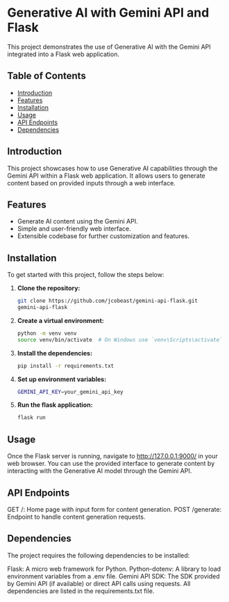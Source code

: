 # Generative AI with Gemini API and Flask

This project demonstrates the use of Generative AI with the Gemini API integrated into a Flask web application.

## Table of Contents

-   [Introduction](#introduction)
-   [Features](#features)
-   [Installation](#installation)
-   [Usage](#usage)
-   [API Endpoints](#api-endpoints)
-   [Dependencies](#dependencies)

## Introduction

This project showcases how to use Generative AI capabilities through the Gemini API within a Flask web application. It allows users to generate content based on provided inputs through a web interface.

## Features

-   Generate AI content using the Gemini API.
-   Simple and user-friendly web interface.
-   Extensible codebase for further customization and features.

## Installation

To get started with this project, follow the steps below:

1. **Clone the repository:**

    ```bash
    git clone https://github.com/jcobeast/gemini-api-flask.git
    gemini-api-flask

    ```

2. **Create a virtual environment:**

    ```bash
    python -m venv venv
    source venv/bin/activate  # On Windows use `venv\Scripts\activate`
    ```

3. **Install the dependencies:**

    ```bash
    pip install -r requirements.txt
    ```

4. **Set up environment variables:**

    ```bash
    GEMINI_API_KEY=your_gemini_api_key
    ```

5. **Run the flask application:**
    ```bash
    flask run
    ```

## Usage

Once the Flask server is running, navigate to http://127.0.0.1:9000/ in your web browser. You can use the provided interface to generate content by interacting with the Generative AI model through the Gemini API.

## API Endpoints

GET /: Home page with input form for content generation.
POST /generate: Endpoint to handle content generation requests.

## Dependencies

The project requires the following dependencies to be installed:

Flask: A micro web framework for Python.
Python-dotenv: A library to load environment variables from a .env file.
Gemini API SDK: The SDK provided by Gemini API (if available) or direct API calls using requests.
All dependencies are listed in the requirements.txt file.
